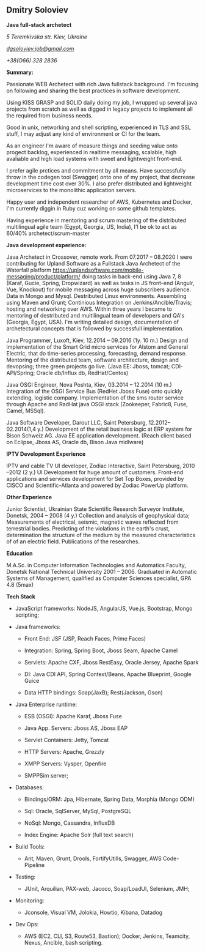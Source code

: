 ## Dmitry Soloviev

**Java full-stack archetect**

*5 Teremkivska str. Kiev, Ukraine*

*dgsoloviev.job@gmail.com*

*+38(O66) 328 2836*

**Summary:**

Passionate WEB Archetect with rich Java fullstack background. I'm focusing on following and sharing the best practices in software development.

Using KISS GRASP and SOLID daily doing my job, I wrupped up several java projects from scratch as well as digged in legacy projects to implement all the required from business needs.

Good in unix, networking and shell scripting, experienced in TLS and SSL stuff, I may adjust any kind of environment or CI for the team.

As an engineer I'm aware of measure things and seeding value onto progect backlog, experienced in realtime messaging, scalable, high avaliable and high load systems with sweet and lightweight front-end.

I prefer agile prctices and commitment by all means. Have successfully throw in the codegen tool (Swagger) onto one of my project, that decrease development time cost over 30%. 
I also prefer distributed and lightweight microservices to the monolithic application servers.

Happy user and independent researcher of AWS, Kubernetes and Docker, I'm currently diggin in Ruby cuz working on some github templates.

Having experience in mentoring and scrum mastering of the distributed multilingual agile team (Egypt, Georgia, US, India), I'l be ok to act as 60/40% archetect/scrum-master

**Java development experience:**

Java Archetect in Crossover, remote work. 
From 07.2017 – 08.2020 I were contributing for Upland Software as a Fullstack Java Archetect of the Waterfall platform https://uplandsoftware.com/mobile-messaging/product/platform/ doing tasks in back-end using Java 7, 8 (Karaf, Gucie, Spring, Dropwizard) as well as tasks in JS front-end (Angulr, Vue, Knockout) for mobile messaging across huge subscribers audience. 
Data in Mongo and Mysql. Destributed Linux environments.
Assembling using Maven and Grunt; Continious Integration on Jenkins/Ancible/Travis; hosting and networking over AWS.
Within three years I became to mentoring of destributed and multilingual team of developers and QA's (Georgia, Egypt, USA). 
I'm writing detailed design, documentation of archetectural concepts that is followed by successfull implementation.

Java Programmer, Luxoft, Kiev, 12.2014 – 09.2016 (1y. 10 m.)
Design and implementation of the Smart Grid micro services for Alstom and General Electric, that do time-series processing, forecasting, demand response. Mentoring of the distributed team, software architecture, design and devopsing; three green projects go live. (Java EE: Jboss, tomcat; CDI-API/Spring; Oracle db/Influx db, RedHat/Centos)

Java OSGI Engineer, Nova Poshta, Kiev, 03.2014 – 12.2014 (10 m.)
Integration of the OSGI Service Bus (RedHet Jboss Fuse) onto quickly extending, logistic company. Implementation of the sms router service through Apache and RadHat java OSGI stack (Zookeeper, Fabric8, Fuse, Camel, MSSql).

Java Software Developer, Darout LLC, Saint Petersburg, 12.2012–02.2014(1,4 y.)
Development of the retail business logic at ERP system for Bison Schweiz AG. Java EE application development. (Reach client based on Eclipse, Jboss AS, Oracle db, Bison Java midlware)

**IPTV Development Experience**

IPTV and cable TV UI developer, Zodiac Interactive, Saint Petersburg, 2010 –2012 (2 y.)
UI Development for huge amount of customers. Front-end applications and services development for Set Top Boxes, provided by CISCO and Scientific-Atlanta and powered by Zodiac PowerUp platform.

**Other Experience**

Junior Scientist, Ukrainian State Scientific Research Surveyor Institute, Donetsk, 2004 – 2008 (4 y.)
Collection and analysis of geophysical data; Measurements of electrical, seismic, magnetic waves reflected from terrestrial bodies. Predicting of the violations in the earth's crust, determination the structure of the medium by the measured characteristics of of an electric field. Publications of the researches.

**Education**

M.A.Sc. in Computer Information Technologies and Automatics Faculty, Donetsk National Technical University 2001 – 2006. Graduated in Automatic Systems of Management, qualified as Computer Sciences specialist, GPA 4.8 (5max)

**Tech Stack**

* JavaScript frameworks: NodeJS, AngularJS, Vue.js, Bootstrap, Mongo scripting;

* Java frameworks:

  * Front End: JSF (JSP, Reach Faces, Prime Faces)

  * Integration: Spring, Spring Boot, Jboss Seam, Apache Camel

  * Servlets: Apache CXF, Jboss RestEasy, Oracle Jersey, Apache Spark

  * DI: Java CDI API, Spring Context/Beans, Apache Blueprint, Google Guice

  * Data HTTP bindings: Soap(JaxB); Rest(Jackson, Gson)

* Java Enterprise runtime:

  * ESB (OSGI): Apache Karaf, Jboss Fuse

  * Java App. Servers: Jboss AS, Jboss EAP

  * Servlet Containers: Jetty, Tomcat

  * HTTP Servers: Apache, Grezzly

  * XMPP Servers: Vysper, Openfire

  * SMPPSim server;

* Databases:

  * Bindings/ORM: Jpa, Hibernate, Spring Data, Morphia (Mongo ODM)

  * Sql: Oracle, SqlServer, MySql, PostgreSQL

  * NoSql: Mongo, Cassandra, InfluxDB

  * Index Engine: Apache Solr (full text search)

* Build Tools:

  * Ant, Maven, Grunt, Drools, FortifyUtills, Swagger, AWS Code-Pipeline

* Testing:

  * JUnit, Arquilian, PAX-web, Jacoco, Soap/LoadUI, Selenium, JMH;

* Monitoring:
  * Jconsole, Visual VM, Jolokia, Howtio, Kibana, Datadog

* Dev Ops:
  * AWS (EC2, CLI, S3, Route53, Bastion); Docker, Jenkins, Teamcity, Nexus, Ancible, bash scripting.
